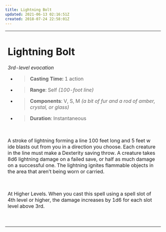 ```yaml
---
title: Lightning Bolt
updated: 2021-06-13 02:16:51Z
created: 2018-07-24 22:58:01Z
---
```


<table><tbody><tr class="odd"><td><h1 id="lightning-bolt"><strong>Lightning Bolt</strong></h1><p><em>3rd-level evocation</em></p><ul><li><blockquote><p><strong>Casting Time:</strong> 1 action</p></blockquote></li><li><blockquote><p><strong>Range</strong>: Self <em>(100-foot line)</em></p></blockquote></li><li><blockquote><p><strong>Components</strong>: V, S, M <em>(a bit of fur and a rod of amber, crystal, or glass)</em></p></blockquote></li><li><blockquote><p><strong>Duration</strong>: Instantaneous</p></blockquote></li></ul><p> </p><p>A stroke of lightning forming a line 100 feet long and 5 feet w ide blasts out from you in a direction you choose. Each creature in the line must make a Dexterity saving throw. A creature takes 8d6 lightning damage on a failed save, or half as much damage on a successful one. The lightning ignites flammable objects in the area that aren’t being worn or carried.</p><p> </p><p>At Higher Levels. When you cast this spell using a spell slot of 4th level or higher, the damage increases by 1d6 for each slot level above 3rd.</p><p> </p></td></tr></tbody></table>